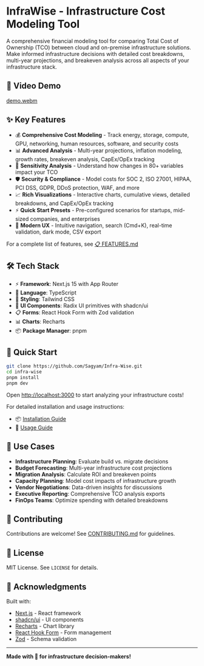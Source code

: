 # InfraWise - Infrastructure Cost Modeling Tool

A comprehensive financial modeling tool for comparing Total Cost of Ownership (TCO) between cloud and on-premise infrastructure solutions. Make informed infrastructure decisions with detailed cost breakdowns, multi-year projections, and breakeven analysis across all aspects of your infrastructure stack.

## 🎥 Video Demo
[demo.webm](https://github.com/Sagyam/Infra-Wise/raw/refs/heads/master/public/demo.mp4)

## ✨ Key Features

- 💰 **Comprehensive Cost Modeling** - Track energy, storage, compute, GPU, networking, human resources, software, and security costs
- 📊 **Advanced Analysis** - Multi-year projections, inflation modeling, growth rates, breakeven analysis, CapEx/OpEx tracking
- 🎯 **Sensitivity Analysis** - Understand how changes in 80+ variables impact your TCO
- 🛡️ **Security & Compliance** - Model costs for SOC 2, ISO 27001, HIPAA, PCI DSS, GDPR, DDoS protection, WAF, and more
- 📈 **Rich Visualizations** - Interactive charts, cumulative views, detailed breakdowns, and CapEx/OpEx tracking
- ⚡ **Quick Start Presets** - Pre-configured scenarios for startups, mid-sized companies, and enterprises
- 🎨 **Modern UX** - Intuitive navigation, search (Cmd+K), real-time validation, dark mode, CSV export

For a complete list of features, see [📋 FEATURES.md](docs/FEATURES.md)

## 🛠️ Tech Stack

- ⚡ **Framework**: Next.js 15 with App Router
- 📝 **Language**: TypeScript
- 🎨 **Styling**: Tailwind CSS
- 🧩 **UI Components**: Radix UI primitives with shadcn/ui
- 📋 **Forms**: React Hook Form with Zod validation
- 📊 **Charts**: Recharts
- 📦 **Package Manager**: pnpm

## 🚀 Quick Start

```bash
git clone https://github.com/Sagyam/Infra-Wise.git
cd infra-wise
pnpm install
pnpm dev
```

Open [http://localhost:3000](http://localhost:3000) to start analyzing your infrastructure costs!

For detailed installation and usage instructions:
- 📦 [Installation Guide](docs/INSTALLATION.md)
- 📖 [Usage Guide](docs/USAGE.md)

## 🎯 Use Cases

- **Infrastructure Planning**: Evaluate build vs. migrate decisions
- **Budget Forecasting**: Multi-year infrastructure cost projections
- **Migration Analysis**: Calculate ROI and breakeven points
- **Capacity Planning**: Model cost impacts of infrastructure growth
- **Vendor Negotiations**: Data-driven insights for discussions
- **Executive Reporting**: Comprehensive TCO analysis exports
- **FinOps Teams**: Optimize spending with detailed breakdowns

## 🤝 Contributing

Contributions are welcome! See [CONTRIBUTING.md](docs/CONTRIBUTING.md) for guidelines.

## 📄 License

MIT License. See `LICENSE` for details.

## 🙏 Acknowledgments

Built with:
- [Next.js](https://nextjs.org/) - React framework
- [shadcn/ui](https://ui.shadcn.com/) - UI components
- [Recharts](https://recharts.org/) - Chart library
- [React Hook Form](https://react-hook-form.com/) - Form management
- [Zod](https://zod.dev/) - Schema validation

---

**Made with 💙 for  infrastructure decision-makers!**
